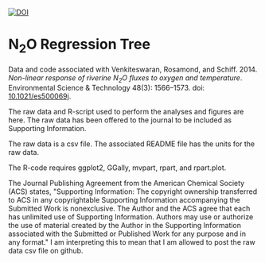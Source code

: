 [![DOI](https://zenodo.org/badge/21259/jjvenky/N2O-Regression-Tree.svg)](https://zenodo.org/badge/latestdoi/21259/jjvenky/N2O-Regression-Tree)

N<sub>2</sub>O Regression Tree
==============================

Data and code associated with Venkiteswaran, Rosamond, and Schiff. 2014. *Non-linear response of riverine N<sub>2</sub>O fluxes to oxygen and temperature*. Environmental Science & Technology 48(3): 1566–1573. doi: [10.1021/es500069j](http://dx.doi.org/10.1021/es500069j).

The raw data and R-script used to perform the analyses and figures are here. The raw data has been offered to the journal to be included as Supporting Information.

The raw data is a csv file. The associated README file has the units for the raw data.

The R-code requires ggplot2, GGally, mvpart, rpart, and rpart.plot.

The Journal Publishing Agreement from the American Chemical Society (ACS) states, "Supporting Information: The copyright ownership transferred to ACS in any copyrightable Supporting Information accompanying the Submitted Work is nonexclusive. The Author and the ACS agree that each has unlimited use of Supporting Information. Authors may use or authorize the use of material created by the Author in the Supporting Information associated with the Submitted or Published Work for any purpose and in any format." I am interpreting this to mean that I am allowed to post the raw data csv file on github.
